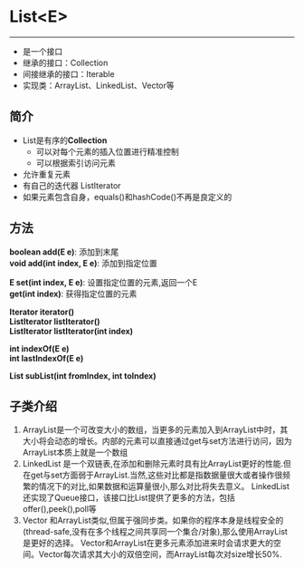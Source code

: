 # List<E\>
***
* 是一个接口
* 继承的接口：Collection
* 间接继承的接口：Iterable
* 实现类：ArrayList、LinkedList、Vector等

## 简介
* List是有序的**Collection**
	- 可以对每个元素的插入位置进行精准控制
	- 可以根据索引访问元素
* 允许重复元素
* 有自己的迭代器 ListIterator
* 如果元素包含自身，equals()和hashCode()不再是良定义的

## 方法
**boolean add(E e)**: 添加到末尾  
**void add(int index, E e)**: 添加到指定位置  

**E set(int index, E e)**: 设置指定位置的元素,返回一个E  
**get(int index)**: 获得指定位置的元素  

**Iterator iterator()**   
**ListIterator listIterator()**  
**ListIterator listIterator(int index)**  

**int indexOf(E e)**  
**int lastIndexOf(E e)**

**List<E> subList(int fromIndex, int toIndex)**

## 子类介绍
1. ArrayList是一个可改变大小的数组，当更多的元素加入到ArrayList中时，其大小将会动态的增长。内部的元素可以直接通过get与set方法进行访问，因为ArrayList本质上就是一个数组
2. LinkedList 是一个双链表,在添加和删除元素时具有比ArrayList更好的性能.但在get与set方面弱于ArrayList.当然,这些对比都是指数据量很大或者操作很频繁的情况下的对比,如果数据和运算量很小,那么对比将失去意义。
LinkedList还实现了Queue接口，该接口比List提供了更多的方法，包括offer(),peek(),poll等
3. Vector 和ArrayList类似,但属于强同步类。如果你的程序本身是线程安全的(thread-safe,没有在多个线程之间共享同一个集合/对象),那么使用ArrayList是更好的选择。
Vector和ArrayList在更多元素添加进来时会请求更大的空间。Vector每次请求其大小的双倍空间，而ArrayList每次对size增长50%.






